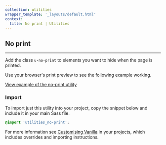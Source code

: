 ```yaml
---
collection: utilities
wrapper_template: '_layouts/default.html'
context:
  title: No print | Utilities
---
```


## No print

<hr>

Add the class `u-no-print` to elements you want to hide when the page is printed.

Use your browser's print preview to see the following example working.

<a href="/docs/examples/utilities/no-print" class="js-example">
View example of the no-print utility
</a>

### Import

To import just this utility into your project, copy the snippet below and include it in your main Sass file.

```scss
@import 'utilities_no-print';
```

For more information see [Customising Vanilla](/customising-vanilla/) in your projects, which includes overrides and importing instructions.
